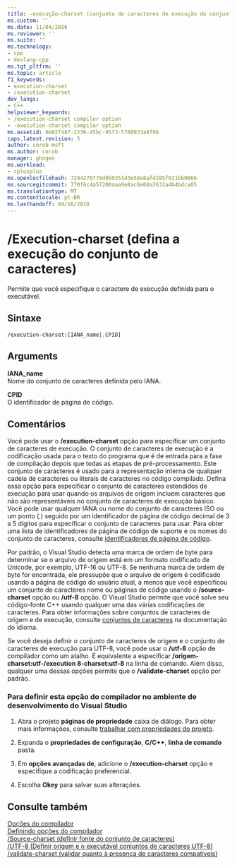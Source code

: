 ```yaml
---
title: -execução-charset (conjunto de caracteres de execução do conjunto) | Microsoft Docs
ms.custom: ''
ms.date: 11/04/2016
ms.reviewer: ''
ms.suite: ''
ms.technology:
- cpp
- devlang-cpp
ms.tgt_pltfrm: ''
ms.topic: article
f1_keywords:
- execution-charset
- /execution-charset
dev_langs:
- C++
helpviewer_keywords:
- /execution-charset compiler option
- -execution-charset compiler option
ms.assetid: 0e02f487-2236-45bc-95f3-5760933a8f96
caps.latest.revision: 5
author: corob-msft
ms.author: corob
manager: ghogen
ms.workload:
- cplusplus
ms.openlocfilehash: 7294270778d0b9351d3e58e8afd285f021bb0066
ms.sourcegitcommit: 770f6c4a57200aaa9e8ac6e08a3631a4b4bdca05
ms.translationtype: MT
ms.contentlocale: pt-BR
ms.lasthandoff: 04/16/2018
---
```

# <a name="execution-charset-set-execution-character-set"></a>/Execution-charset (defina a execução do conjunto de caracteres)
Permite que você especifique o caractere de execução definida para o executável.  
  
## <a name="syntax"></a>Sintaxe  
  
```  
/execution-charset:[IANA_name|.CPID]  
```  
  
## <a name="arguments"></a>Arguments  
 **IANA_name**  
 Nome do conjunto de caracteres definida pelo IANA.  
  
 **CPID**  
 O identificador de página de código.  
  
## <a name="remarks"></a>Comentários  
 Você pode usar o **/execution-charset** opção para especificar um conjunto de caracteres de execução. O conjunto de caracteres de execução é a codificação usada para o texto do programa que é de entrada para a fase de compilação depois que todas as etapas de pré-processamento. Este conjunto de caracteres é usado para a representação interna de qualquer cadeia de caracteres ou literais de caracteres no código compilado. Defina essa opção para especificar o conjunto de caracteres estendidos de execução para usar quando os arquivos de origem incluem caracteres que não são representáveis no conjunto de caracteres de execução básico. Você pode usar qualquer IANA ou nome do conjunto de caracteres ISO ou um ponto (.) seguido por um identificador de página de código decimal de 3 a 5 dígitos para especificar o conjunto de caracteres para usar. Para obter uma lista de identificadores de página de código de suporte e os nomes do conjunto de caracteres, consulte [identificadores de página de código](http://msdn.microsoft.com/library/windows/desktop/dd317756).  
  
 Por padrão, o Visual Studio detecta uma marca de ordem de byte para determinar se o arquivo de origem está em um formato codificado de Unicode, por exemplo, UTF-16 ou UTF-8. Se nenhuma marca de ordem de byte for encontrada, ele pressupõe que o arquivo de origem é codificado usando a página de código do usuário atual, a menos que você especificou um conjunto de caracteres nome ou páginas de código usando o **/source-charset** opção ou **/utf-8** opção. O Visual Studio permite que você salve seu código-fonte C++ usando qualquer uma das várias codificações de caracteres. Para obter informações sobre conjuntos de caracteres de origem e de execução, consulte [conjuntos de caracteres](../../cpp/character-sets.md) na documentação do idioma.  
  
 Se você deseja definir o conjunto de caracteres de origem e o conjunto de caracteres de execução para UTF-8, você pode usar o **/utf-8** opção de compilador como um atalho. É equivalente a especificar **/origem-charset:utf-/execution 8-charset:utf-8** na linha de comando. Além disso, qualquer uma dessas opções permite que o **/validate-charset** opção por padrão.  
  
### <a name="to-set-this-compiler-option-in-the-visual-studio-development-environment"></a>Para definir esta opção do compilador no ambiente de desenvolvimento do Visual Studio  
  
1.  Abra o projeto **páginas de propriedade** caixa de diálogo. Para obter mais informações, consulte [trabalhar com propriedades do projeto](../../ide/working-with-project-properties.md).  
  
2.  Expanda o **propriedades de configuração**, **C/C++**, **linha de comando** pasta.  
  
3.  Em **opções avançadas de**, adicione o **/execution-charset** opção e especifique a codificação preferencial.  
  
4.  Escolha **Okey** para salvar suas alterações.  
  
## <a name="see-also"></a>Consulte também  
 [Opções do compilador](../../build/reference/compiler-options.md)   
 [Definindo opções do compilador](../../build/reference/setting-compiler-options.md)   
 [/Source-charset (definir fonte do conjunto de caracteres)](../../build/reference/source-charset-set-source-character-set.md)   
 [/UTF-8 (Definir origem e o executável conjuntos de caracteres UTF-8)](../../build/reference/utf-8-set-source-and-executable-character-sets-to-utf-8.md)   
 [/validate-charset (validar quanto à presença de caracteres compatíveis)](../../build/reference/validate-charset-validate-for-compatible-characters.md)
